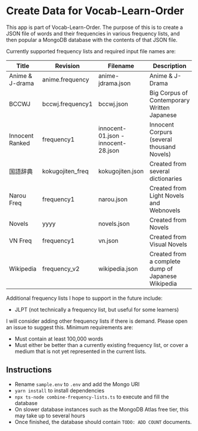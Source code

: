 # Create Data for Vocab-Learn-Order

This app is part of Vocab-Learn-Order. The purpose of this is to create a JSON file of words and their frequencies in various frequency lists, and then popular a MongoDB database with the contents of that JSON file.

Currently supported frequency lists and required input file names are:

| Title           | Revision         | Filename                            | Description                                        |
|-----------------|------------------|-------------------------------------|----------------------------------------------------|
| Anime & J-drama | anime.frequency  | anime-jdrama.json                   | Anime & J-Drama                                    |
| BCCWJ           | bccwj.frequency1 | bccwj.json                          | Big Corpus of Contemporary Written Japanese        |
| Innocent Ranked | frequency1       | innocent-01.json - innocent-28.json | Innocent Corpurs (several thousand Novels)         |
| 国語辞典         | kokugojiten_freq | kokugojiten.json                    | Created from several dictionaries                  |
| Narou Freq      | frequency1       | narou.json                          | Created from Light Novels and Webnovels            |
| Novels          | yyyy             | novels.json                         | Created from Novels                                |
| VN Freq         | frequency1       | vn.json                             | Created from Visual Novels                         |
| Wikipedia       | frequency_v2     | wikipedia.json                      | Created from a complete dump of Japanese Wikipedia |

Additional frequency lists I hope to support in the future include:
* JLPT (not technically a frequency list, but useful for some learners)

I will consider adding other frequency lists if there is demand. Please open an issue to suggest this. Minimum requirements are:
* Must contain at least 100,000 words
* Must either be better than a currently existing frequency list, or cover a medium that is not yet represented in the current lists.

## Instructions

* Rename `sample.env` to `.env` and add the Mongo URI
* `yarn install` to install dependencies
* `npx ts-node combine-frequency-lists.ts` to execute and fill the database
* On slower database instances such as the MongoDB Atlas free tier, this may take up to several hours
* Once finished, the database should contain `TODO: ADD COUNT` documents.
